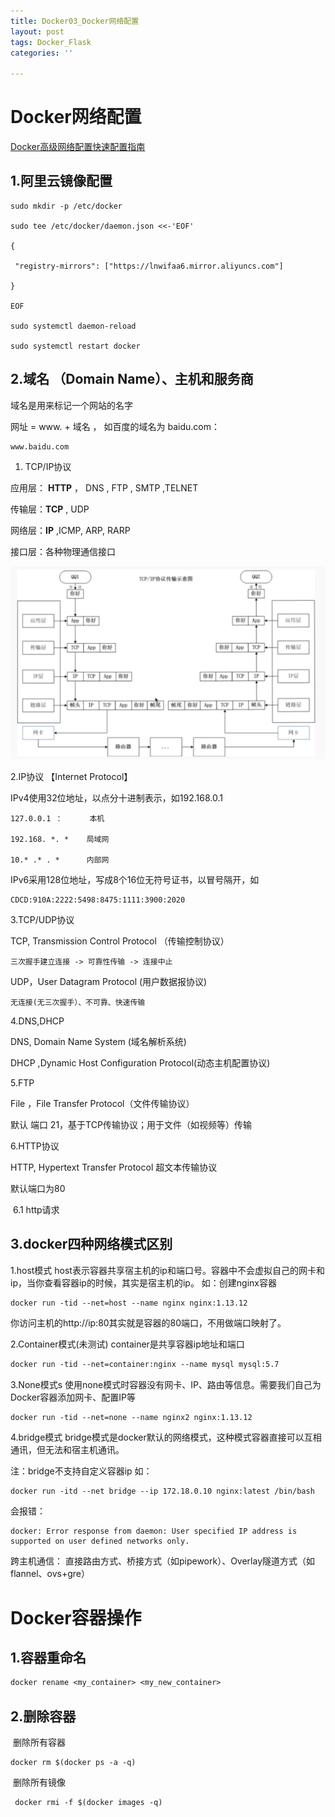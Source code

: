 ```yaml
---
title: Docker03_Docker网络配置
layout: post
tags: Docker_Flask
categories: ''

---
```

# Docker网络配置

[Docker高级网络配置快速配置指南](http://www.dockerinfo.net/644.html)

## 1.阿里云镜像配置

```
sudo mkdir -p /etc/docker

sudo tee /etc/docker/daemon.json <<-'EOF'

{ 

 "registry-mirrors": ["https://lnwifaa6.mirror.aliyuncs.com"] 

}

EOF

sudo systemctl daemon-reload 

sudo systemctl restart docker
```



## 2.域名 （**Domain Name**）、主机和服务商

域名是用来标记一个网站的名字

网址 = www. + 域名 ， 如百度的域名为 baidu.com：

```
www.baidu.com
```



1. TCP/IP协议

应用层： **HTTP** ， DNS  ,  FTP  ,  SMTP ,TELNET

传输层：**TCP** , UDP

网络层：**IP** ,ICMP, ARP, RARP

接口层：各种物理通信接口



<img src="images\image-20200629162246567.png" alt="image-20200629162246567" style="zoom:50%;" />

2.IP协议 【Internet Protocol】

IPv4使用32位地址，以点分十进制表示，如192.168.0.1

```
127.0.0.1 ：      本机

192.168. *. *    局域网

10.* .* . *      内部网
```

IPv6采用128位地址，写成8个16位无符号证书，以冒号隔开，如

```
CDCD:910A:2222:5498:8475:1111:3900:2020
```

3.TCP/UDP协议

TCP,    Transmission Control Protocol （传输控制协议）

```
三次握手建立连接 -> 可靠性传输 -> 连接中止
```

UDP，User Datagram Protocol (用户数据报协议)

```
无连接(无三次握手）、不可靠、快速传输
```

4.DNS,DHCP

DNS,   Domain Name System  (域名解析系统)

DHCP ,Dynamic Host Configuration Protocol(动态主机配置协议)

5.FTP

File ，File Transfer Protocol（文件传输协议）

默认 端口 21，基于TCP传输协议；用于文件（如视频等）传输

6.HTTP协议

HTTP,  Hypertext Transfer Protocol 超文本传输协议

默认端口为80

​	6.1 http请求



## 3.docker四种网络模式区别

1.host模式
host表示容器共享宿主机的ip和端口号。容器中不会虚拟自己的网卡和ip，当你查看容器ip的时候，其实是宿主机的ip。
如：创建nginx容器

```dockerfile
docker run -tid --net=host --name nginx nginx:1.13.12
```

你访问主机的http://ip:80其实就是容器的80端口，不用做端口映射了。

2.Container模式(未测试)
container是共享容器ip地址和端口

```dockerfile
docker run -tid --net=container:nginx --name mysql mysql:5.7
```

3.None模式s
使用none模式时容器没有网卡、IP、路由等信息。需要我们自己为Docker容器添加网卡、配置IP等

```
docker run -tid --net=none --name nginx2 nginx:1.13.12
```

4.bridge模式
bridge模式是docker默认的网络模式，这种模式容器直接可以互相通讯，但无法和宿主机通讯。

注：bridge不支持自定义容器ip
如： 

```
docker run -itd --net bridge --ip 172.18.0.10 nginx:latest /bin/bash
```

会报错：

```
docker: Error response from daemon: User specified IP address is supported on user defined networks only.
```

跨主机通信：
直接路由方式、桥接方式（如pipework）、Overlay隧道方式（如flannel、ovs+gre）

# Docker容器操作

## 1.容器重命名

```dockerfile
docker rename <my_container> <my_new_container>
```

## 2.删除容器

​	删除所有容器

```
docker rm $(docker ps -a -q)
```

​	删除所有镜像

```
 docker rmi -f $(docker images -q)
```

